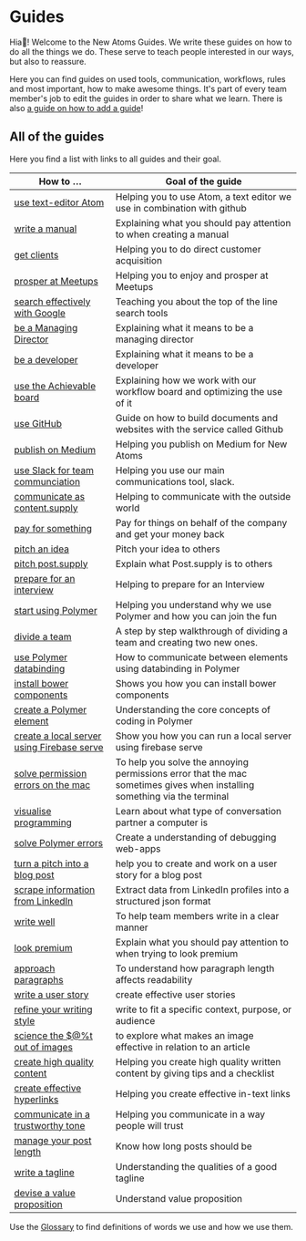 # Guides

Hia👋! Welcome to the New Atoms Guides. We write these guides on how to do all the things we do. These serve to teach people interested in our ways, but also to reassure.

Here you can find guides on used tools, communication, workflows, rules and most important, how to make awesome things. It's part of every team member's job to edit the guides in order to share what we learn. There is also [a guide on how to add a guide](contributing.md)!

## All of the guides

Here you find a list with links to all guides and their goal.

|How to … |Goal of the guide              |
|--------|-----------------------------|
|[use text-editor Atom](atom-guide)| Helping you to use Atom, a text editor we use in combination with github |
|[write a manual](how-to-write-a-manual)| Explaining what you should pay attention to when creating a manual  |
|[get clients](get-clients)| Helping you to do direct customer acquisition |
|[prosper at Meetups](prosper-at-meetups)| Helping you to enjoy and prosper at Meetups |
|[search effectively with Google](google-search-guide)| Teaching you about the top of the line search tools |
|[be a Managing Director](be-a-managing-director) | Explaining what it means to be a managing director |
|[be a developer](be-a-developer) | Explaining what it means to be a developer |
|[use the Achievable board](use-the-achievables-board) | Explaining how we work with our workflow board and optimizing the use of it  |
|[use GitHub](github-guide) | Guide on how to build documents and websites with the service called Github |
|[publish on Medium](publish-on-medium)| Helping you publish on Medium for New Atoms |
|[use Slack for team communciation](slack-guide) | Helping you use our main communications tool, slack.
|[communicate as content.supply](communication-guide) | Helping to communicate with the outside world
|[pay for something](pay-for-something) | Pay for things on behalf of the company and get your money back |
|[pitch an idea](pitch-an-idea) | Pitch your idea to others |
|[pitch post.supply](pitch-post-supply) | Explain what Post.supply is to others |
|[prepare for an interview](interview-guide) | Helping to prepare for an Interview |
|[start using Polymer](start-using-polymer)| Helping you understand why we use Polymer and how you can join the fun |
|[divide a team](divide-a-team)| A step by step walkthrough of dividing a team and creating two new ones. |
|[use Polymer databinding](databinding) | How to communicate between elements using databinding in Polymer |
|[install bower components](install-bower-components) | Shows you how you can install bower components |
|[create a Polymer element](creating-elements) | Understanding the core concepts of coding in Polymer |
|[create a local server using Firebase serve ](run-a-local-server-with-firebase-serve) | Show you how you can run a local server using firebase serve |
|[solve permission errors on the mac ](how-to-solve-mac-permission-errors) | To help you solve the annoying permissions error that the mac sometimes gives when installing something via the terminal |
|[visualise programming](visualise-programming-guide) | Learn about what type of conversation partner a computer is |
|[solve Polymer errors](fixing-errors) | Create a understanding of debugging web-apps |
|[turn a pitch into a blog post](turn-a-pitch-into-a-publishable-blog-post)| help you to create and work on a user story for a blog post |
|[scrape information from LinkedIn](web-scraping) | Extract data from LinkedIn profiles into a structured json format |
|[write well](writing-guide) | To help team members write in a clear manner |
|[look premium](look-premium) | Explain what you should pay attention to when trying to look premium |
|[approach paragraphs](paragraph-guide)| To understand how paragraph length affects readability |
|[write a user story](user-story-guide)| create effective user stories |
|[refine your writing style](refine-your-writing-style)| write to fit a specific context, purpose, or audience  |
|[science the $@%t out of images](effective-image-guide)| to explore what makes an image effective in relation to an article  |
|[create high quality content](write-awesome-content)| Helping you create high quality written content by giving tips and a checklist |
|[create effective hyperlinks](create-effective-hyperlinks)| Helping you create effective in-text links |
|[communicate in a trustworthy tone](communicate-in-a-trustworthy-tone) | Helping you communicate in a way people will trust |
|[manage your post length](manage-your-post-length) | Know how long posts should be |
|[write a tagline](write-a-tagline) | Understanding the qualities of a good tagline |
|[devise a value proposition](devise-a-value-proposition) | Understand value proposition |

Use the [Glossary](glossary) to find definitions of words we use and how we use them.
